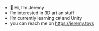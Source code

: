 - 👋 Hi, I’m Jeremy
- I’m interested in 3D art an stuff
- I’m currently learning c# and Unity
- you can reach me on https://jeremy.toys

<!---
jeremyblut/jeremyblut is a ✨ special ✨ repository because its `README.md` (this file) appears on your GitHub profile.
You can click the Preview link to take a look at your changes.
--->

